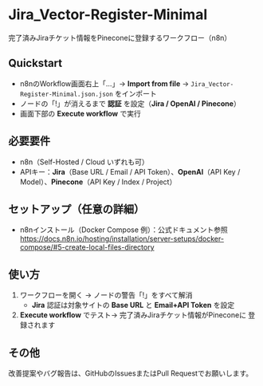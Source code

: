 # Jira_Vector-Register-Minimal
完了済みJiraチケット情報をPineconeに登録するワークフロー（n8n）

## Quickstart
- n8nのWorkflow画面右上「…」→ **Import from file** → `Jira_Vector-Register-Minimal.json.json` をインポート
- ノードの「!」が消えるまで **認証** を設定（**Jira / OpenAI / Pinecone**）
- 画面下部の **Execute workflow** で実行

## 必要要件
- n8n（Self-Hosted / Cloud いずれも可）
- APIキー：**Jira**（Base URL / Email / API Token）、**OpenAI**（API Key / Model）、**Pinecone**（API Key / Index / Project）

## セットアップ（任意の詳細）
- n8nインストール（Docker Compose 例）：公式ドキュメント参照  
  https://docs.n8n.io/hosting/installation/server-setups/docker-compose/#5-create-local-files-directory

## 使い方
1. ワークフローを開く → ノードの警告「!」をすべて解消  
   - **Jira** 認証は対象サイトの **Base URL** と **Email+API Token** を設定  
2. **Execute workflow** でテスト→ 完了済みJiraチケット情報がPineconeに 登録されます

## その他

改善提案やバグ報告は、GitHubのIssuesまたはPull Requestでお願いします。
